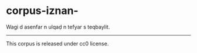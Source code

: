 # corpus-iznan-
Wagi d asenfar n ulqaḍ n tefyar s teqbaylit.
_________________________________
This corpus is released under cc0 license.
